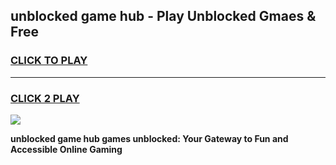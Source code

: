 
## unblocked game hub - Play Unblocked Gmaes & Free
<h3>
<a href="https://news.freeplayer.one?title=unblocked_game_hub&ref=16F">CLICK TO PLAY</a></h3>
<hr>

<h3>
<a href="https://news.freeplayer.one?title=unblocked_game_hub&ref=16F">CLICK 2 PLAY</a>
  
</h3>

<a href="https://news.freeplayer.one?title=unblocked_game_hub&ref=16F/"><img src="https://clearcache.store/games.png"></a>


**unblocked game hub games unblocked: Your Gateway to Fun and Accessible Online Gaming**
